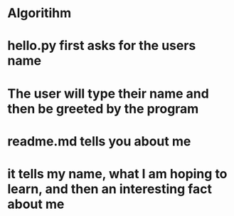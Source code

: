 # Algoritihm 
# hello.py first asks for the users name
# The user will type their name and then be greeted by the program
# readme.md tells you about me
# it tells my name, what I am hoping to learn, and then an interesting fact about me
